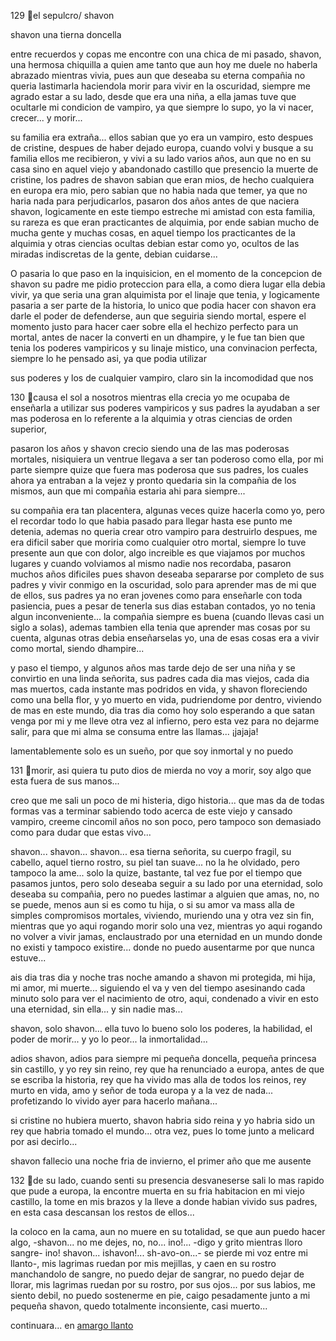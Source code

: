 
129
el sepulcro/ shavon<p>

shavon una tierna doncella<p>

entre recuerdos y copas me encontre con una chica de mi pasado,
shavon, una hermosa chiquilla a quien ame tanto que aun hoy me duele
no haberla abrazado mientras vivia, pues aun que deseaba su eterna
compañia no queria lastimarla haciendola morir para vivir en la
oscuridad, siempre me agrado estar a su lado, desde que era una niña,
a ella jamas tuve que ocultarle mi condicion de vampiro, ya que siempre
lo supo, yo la vi nacer, crecer... y morir... <p>

su familia era extraña... ellos sabian que yo era un vampiro, esto
despues de cristine, despues de haber dejado europa, cuando volvi y
busque a su familia ellos me recibieron, y vivi a su lado varios años, aun
que no en su casa sino en aquel viejo y abandonado castillo que
presencio la muerte de cristine, los padres de shavon sabian que eran
mios, de hecho cualquiera en europa era mio, pero sabian que no habia
nada que temer, ya que no haria nada para perjudicarlos, pasaron dos
años antes de que naciera shavon, logicamente en este tiempo estreche
mi amistad con esta familia, su rareza es que eran practicantes de
alquimia, por ende sabian mucho de mucha gente y muchas cosas, en
aquel tiempo los practicantes de la alquimia y otras ciencias ocultas
debian estar como yo, ocultos de las miradas indiscretas de la gente,
debian cuidarse...<p>

O pasaria lo que paso en la inquisicion, en el momento de la concepcion
de shavon su padre me pidio proteccion para ella, a como diera lugar ella
debia vivir, ya que seria una gran alquimista por el linaje que tenia, y
logicamente pasaria a ser parte de la historia, lo unico que podia hacer
con shavon era darle el poder de defenderse, aun que seguiria siendo
mortal, espere el momento justo para hacer caer sobre ella el hechizo
perfecto para un mortal, antes de nacer la converti en un dhampire, y le
fue tan bien que tenia los poderes vampiricos y su linaje mistico, una
convinacion perfecta, siempre lo he pensado asi, ya que podia utilizar

sus poderes y los de cualquier vampiro, claro sin la incomodidad que nos

130
causa el sol a nosotros mientras ella crecia yo me ocupaba de enseñarla
a utilizar sus poderes vampiricos y sus padres la ayudaban a ser mas
poderosa en lo referente a la alquimia y otras ciencias de orden
superior, <p>

pasaron los años y shavon crecio siendo una de las mas poderosas
mortales, nisiquiera un ventrue llegava a ser tan poderoso como ella, por
mi parte siempre quize que fuera mas poderosa que sus padres, los
cuales ahora ya entraban a la vejez y pronto quedaria sin la compañia de
los mismos, aun que mi compañia estaria ahi para siempre...<p>

su compañia era tan placentera, algunas veces quize hacerla como yo,
pero el recordar todo lo que habia pasado para llegar hasta ese punto me
detenia, ademas no queria crear otro vampiro para destruirlo despues,
me era dificil saber que moriria como cualquier otro mortal, siempre lo
tuve presente aun que con dolor, algo increible es que viajamos por
muchos lugares y cuando volviamos al mismo nadie nos recordaba,
pasaron muchos años dificiles pues shavon deseaba separarse por
completo de sus padres y vivir conmigo en la oscuridad, solo para
aprender mas de mi que de ellos, sus padres ya no eran jovenes como
para enseñarle con toda pasiencia, pues a pesar de tenerla sus dias
estaban contados, yo no tenia algun inconveniente... la compañia
siempre es buena (cuando llevas casi un siglo a solas), ademas tambien
ella tenia que aprender mas cosas por su cuenta, algunas otras debia
enseñarselas yo, una de esas cosas era a vivir como mortal, siendo
dhampire...<p>

y paso el tiempo, y algunos años mas tarde dejo de ser una niña y se
convirtio en una linda señorita, sus padres cada dia mas viejos, cada dia
mas muertos, cada instante mas podridos en vida, y shavon floreciendo
como una bella flor, y yo muerto en vida, pudriendome por dentro,
viviendo de mas en este mundo, dia tras dia como hoy solo esperando a
que satan venga por mi y me lleve otra vez al infierno, pero esta vez para
no dejarme salir, para que mi alma se consuma entre las llamas... ¡jajaja!

lamentablemente solo es un sueño, por que soy inmortal y no puedo

131
morir, asi quiera tu puto dios de mierda no voy a morir, soy algo que esta
fuera de sus manos...<p>

creo que me sali un poco de mi histeria, digo historia... que mas da de
todas formas vas a terminar sabiendo todo acerca de este viejo y
cansado vampiro, creeme cincomil años no son poco, pero tampoco son
demasiado como para dudar que estas vivo...<p>

shavon... shavon... shavon... esa tierna señorita, su cuerpo fragil, su
cabello, aquel tierno rostro, su piel tan suave... no la he olvidado, pero
tampoco la ame... solo la quize, bastante, tal vez fue por el tiempo que
pasamos juntos, pero solo deseaba seguir a su lado por una eternidad,
solo deseaba su compañia, pero no puedes lastimar a alguien que amas,
no, no se puede, menos aun si es como tu hija, o si su amor va mass alla
de simples compromisos mortales, viviendo, muriendo una y otra vez sin
fin, mientras que yo aqui rogando morir solo una vez, mientras yo aqui
rogando no volver a vivir jamas, enclaustrado por una eternidad en un
mundo donde no existi y tampoco existire... donde no puedo
ausentarme por que nunca estuve...<p>

ais dia tras dia y noche tras noche amando a shavon mi protegida, mi
hija, mi amor, mi muerte... siguiendo el va y ven del tiempo asesinando
cada minuto solo para ver el nacimiento de otro, aqui, condenado a vivir
en esto una eternidad, sin ella... y sin nadie mas...<p>

shavon, solo shavon... ella tuvo lo bueno solo los poderes, la habilidad, el
poder de morir... y yo lo peor... la inmortalidad...<p>

adios shavon, adios para siempre mi pequeña doncella, pequeña
princesa sin castillo, y yo rey sin reino, rey que ha renunciado a europa,
antes de que se escriba la historia, rey que ha vivido mas alla de todos
los reinos, rey murto en vida, amo y señor de toda europa y a la vez de
nada... profetizando lo vivido ayer para hacerlo mañana...<p>

si cristine no hubiera muerto, shavon habria sido reina y yo habria sido
un rey que habria tomado el mundo... otra vez, pues lo tome junto a
melicard por asi decirlo...<p>

shavon fallecio una noche fria de invierno, el primer año que me ausente

132
de su lado, cuando senti su presencia desvaneserse sali lo mas rapido
que pude a europa, la encontre muerta en su fria habitacion en mi viejo
castillo, la tome en mis brazos y la lleve a donde habian vivido sus padres,
en esta casa descansan los restos de ellos...<p>

la coloco en la cama, aun no muere en su totalidad, se que aun puedo
hacer algo, -shavon... no me dejes, no, no... ino!... -digo y grito
mientras lloro sangre- ino! shavon... ishavon!... sh-avo-on...- se pierde
mi voz entre mi llanto-, mis lagrimas ruedan por mis mejillas, y caen en
su rostro manchandolo de sangre, no puedo dejar de sangrar, no puedo
dejar de llorar, mis lagrimas ruedan por su rostro, por sus ojos... por sus
labios, me siento debil, no puedo sostenerme en pie, caigo pesadamente
junto a mi pequeña shavon, quedo totalmente inconsiente, casi
muerto...<p>

continuara... en <a href="amargollanto.html">amargo llanto</a>
